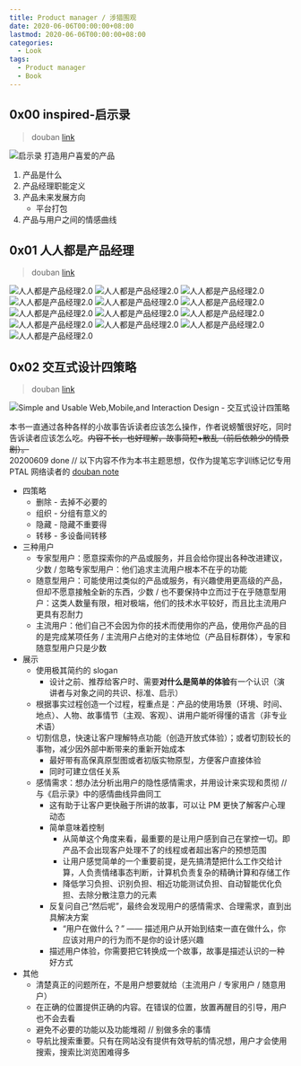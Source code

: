 ```yaml
---
title: Product manager / 涉猎围观
date: 2020-06-06T00:00:00+08:00
lastmod: 2020-06-06T00:00:00+08:00
categories: 
  - Look
tags:
  - Product manager
  - Book
---
```

## 0x00 inspired-启示录

> douban [link](https://book.douban.com/subject/5914587/)

![启示录 打造用户喜爱的产品](./inspired.jpg)

1. 产品是什么
2. 产品经理职能定义
3. 产品未来发展方向
    - 平台打包
4. 产品与用户之间的情感曲线

## 0x01 人人都是产品经理

> douban [link](https://book.douban.com/subject/27029547/)

![人人都是产品经理2.0](./renrenpm.jpg)
![人人都是产品经理2.0](./renren-1.jpg)
![人人都是产品经理2.0](./renren-2.jpg)
![人人都是产品经理2.0](./renren-3.jpg)
![人人都是产品经理2.0](./renren-4.jpg)
![人人都是产品经理2.0](./renren-5.jpg)
![人人都是产品经理2.0](./renren-6.jpg)
![人人都是产品经理2.0](./renren-7.jpg)
![人人都是产品经理2.0](./renren-8.jpg)
![人人都是产品经理2.0](./renren-9.jpg)
![人人都是产品经理2.0](./renren-10.jpg)
![人人都是产品经理2.0](./renren-11.jpg)
![人人都是产品经理2.0](./renren-12.jpg)

## 0x02 交互式设计四策略

> douban [link](https://book.douban.com/subject/5394309/)  

![Simple and Usable Web,Mobile,and Interaction Design - 交互式设计四策略](./jianyue.jpg)  

本书一直通过各种各样的小故事告诉读者应该怎么操作，作者说螃蟹很好吃，同时告诉读者应该怎么吃。~~内容不长，也好理解，故事简短+散乱（前后依赖少的情景剧）。~~  
20200609 done  // 以下内容不作为本书主题思想，仅作为提笔忘字训练记忆专用  
PTAL 网络读者的 [douban note](https://book.douban.com/annotation/18027260/)  

- 四策略
  - 删除 - 去掉不必要的
  - 组织 - 分组有意义的
  - 隐藏 - 隐藏不重要得
  - 转移 - 多设备间转移
- 三种用户
  - 专家型用户：愿意探索你的产品或服务，并且会给你提出各种改进建议，少数 / 忽略专家型用户：他们追求主流用户根本不在乎的功能
  - 随意型用户：可能使用过类似的产品或服务，有兴趣使用更高级的产品，但却不愿意接触全新的东西，少数 / 也不要保持中立而过于在乎随意型用户：这类人数量有限，相对极端，他们的技术水平较好，而且比主流用户更具有忍耐力
  - 主流用户：他们自己不会因为你的技术而使用你的产品，使用你产品的目的是完成某项任务 / 主流用户占绝对的主体地位（产品目标群体），专家和随意型用户只是少数
- 展示
  - 使用极其简约的 slogan
    - 设计之前、推荐给客户时、需要**对什么是简单的体验**有一个认识（演讲者与对象之间的共识、标准、启示）
  - 根据事实过程创造一个过程，程重点是：产品的使用场景（环境、时间、地点）、人物、故事情节（主观、客观）、讲用户能听得懂的语言（非专业术语）
  - 切割信息，快速让客户理解特点功能（创造开放式体验）；或者切割较长的事物，减少因外部中断带来的重新开始成本
    - 最好带有高保真原型图或者初版实物原型，方便客户直接体验
    - 同时可建立信任关系
  - 感情需求：想办法分析出用户的隐性感情需求，并用设计来实现和贯彻 // 与《启示录》中的感情曲线异曲同工
    - 这有助于让客户更快融于所讲的故事，可以让 PM 更快了解客户心理动态
    - 简单意味着控制
      - 从简单这个角度来看，最重要的是让用户感到自己在掌控一切。即产品不会出现客户处理不了的线程或者超出客户的预想范围
      - 让用户感觉简单的一个重要前提，是先搞清楚把什么工作交给计算，人负责情绪事态判断，计算机负责复杂的精确计算和存储工作
      - 降低学习负担、识别负担、相近功能测试负担、自动智能优化负担、去除分散注意力的元素
    - 反复问自己“然后呢”，最终会发现用户的感情需求、合理需求，直到出具解决方案
      - “用户在做什么？” —— 描述用户从开始到结束一直在做什么，你应该对用户的行为而不是你的设计感兴趣
    - 描述用户体验，你需要把它转换成一个故事，故事是描述认识的一种好方式
- 其他
  - 清楚真正的问题所在，不是用户想要就给（主流用户 / 专家用户 / 随意用户）
  - 在正确的位置提供正确的内容。在错误的位置，放置再醒目的引导，用户也不会去看
  - 避免不必要的功能以及功能堆砌 // 别做多余的事情
  - 导航比搜索重要。只有在网站没有提供有效导航的情况想，用户才会使用搜索，搜索比浏览困难得多

